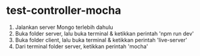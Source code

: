 # test-controller-mocha
1. Jalankan server Mongo terlebih dahulu
2. Buka folder server, lalu buka terminal & ketikkan perintah 'npm run dev'
3. Buka folder client, lalu buka terminal & ketikkan perintah 'live-server'
4. Dari terminal folder server, ketikkan perintah 'mocha'
